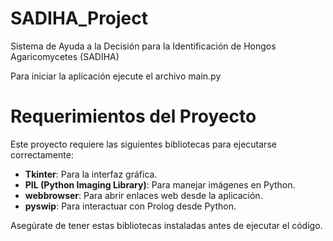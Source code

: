 # SADIHA_Project
Sistema de Ayuda a la Decisión para la Identificación de Hongos Agaricomycetes (SADIHA)

Para iniciar la aplicación ejecute el archivo main.py

# Requerimientos del Proyecto

Este proyecto requiere las siguientes bibliotecas para ejecutarse correctamente:

- **Tkinter**: Para la interfaz gráfica.
- **PIL (Python Imaging Library)**: Para manejar imágenes en Python.
- **webbrowser**: Para abrir enlaces web desde la aplicación.
- **pyswip**: Para interactuar con Prolog desde Python.

Asegúrate de tener estas bibliotecas instaladas antes de ejecutar el código.



